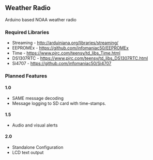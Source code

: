 ## Weather Radio

Arduino based NOAA weather radio

### Required Libraries ###
- Streaming - http://arduiniana.org/libraries/streaming/
- EEPROMEx - https://github.com/infomaniac50/EEPROMEx
- Time - https://www.pjrc.com/teensy/td_libs_Time.html
- DS1307RTC - https://www.pjrc.com/teensy/td_libs_DS1307RTC.html
- Si4707 - https://github.com/infomaniac50/Si4707

### Planned Features

#### 1.0
- SAME message decoding
- Message logging to SD card with time-stamps.

#### 1.5
- Audio and visual alerts

#### 2.0
- Standalone Configuration
- LCD text output
